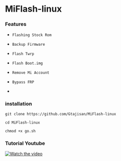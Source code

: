 # MiFlash-linux
### Features



- ```Flashing Stock Rom```

- ```Backup Firmware```

- ```Flash Twrp```

- ```Flash Boot.img```

- ```Remove Mi Account```

- ```Bypass FRP```
- 
### installation
```
git clone https://github.com/Gtajisan/MiFlash-linux
```
```
cd MiFlash-linux  
```
```
chmod +x go.sh
``` 

### Tutorial Youtube
[![Watch the video](https://i.ibb.co/D5FR6xh/Screenshot-20211030-232658.png)](https://youtu.be/WB-2q49llA4)
 
